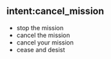 ## intent:cancel_mission
- stop the mission
- cancel the mission
- cancel your mission
- cease and desist